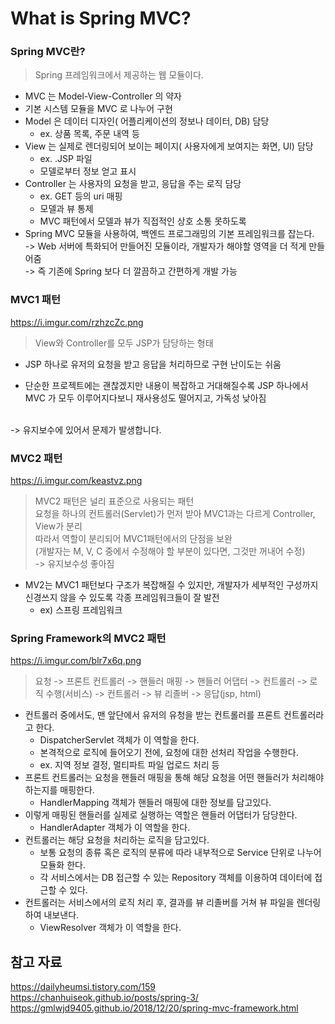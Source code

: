 # What is Spring MVC?

### Spring MVC란?
> Spring 프레임워크에서 제공하는 웹 모듈이다.
- MVC 는 Model-View-Controller 의 약자 
- 기본 시스템 모듈을 MVC 로 나누어 구현
- Model 은 데이터 디자인( 어플리케이션의 정보나 데이터, DB) 담당 
  - ex. 상품 목록, 주문 내역 등
- View 는 실제로 렌더링되어 보이는 페이지( 사용자에게 보여지는 화면, UI) 담당
  - ex. .JSP 파일
  - 모델로부터 정보 얻고 표시
- Controller 는 사용자의 요청을 받고, 응답을 주는 로직 담당
  - ex. GET 등의 uri 매핑
  - 모델과 뷰 통제
  - MVC 패턴에서 모델과 뷰가 직접적인 상호 소통 못하도록
- Spring MVC 모듈을 사용하여, 백엔드 프로그래밍의 기본 프레임워크를 잡는다. </BR>
-> Web 서버에 특화되어 만들어진 모듈이라, 개발자가 해야할 영역을 더 적게 만들어줌</BR>
->
즉 기존에 Spring 보다 더 깔끔하고 간편하게 개발 가능

### MVC1 패턴
https://i.imgur.com/rzhzcZc.png
>  View와 Controller를 모두 JSP가 담당하는 형태
- JSP 하나로 유저의 요청을 받고 응답을 처리하므로 구현 난이도는 쉬움

- 단순한 프로젝트에는 괜찮겠지만 내용이 복잡하고 거대해질수록 JSP 하나에서 MVC 가 모두 이루어지다보니 재사용성도 떨어지고, 가독성 낮아짐 
</BR>
-> 유지보수에 있어서 문제가 발생합니다.

### MVC2 패턴
https://i.imgur.com/keastvz.png
> MVC2 패턴은 널리 표준으로 사용되는 패턴</BR>
 요청을 하나의 컨트롤러(Servlet)가 먼저 받아 MVC1과는 다르게 Controller, View가 분리</BR>
 따라서 역할이 분리되어 MVC1패턴에서의 단점을 보완 </BR> (개발자는 M, V, C 중에서 수정해야 할 부분이 있다면, 그것만 꺼내어 수정)  </BR> -> 유지보수성 좋아짐

- MV2는 MVC1 패턴보다 구조가 복잡해질 수 있지만, 개발자가 세부적인 구성까지 신경쓰지 않을 수 있도록 각종 프레임워크들이 잘 발전 
  - ex) 스프링 프레임워크

### Spring Framework의 MVC2 패턴
https://i.imgur.com/blr7x6q.png
> 요청 -> 프론트 컨트롤러 -> 핸들러 매핑 -> 핸들러 어댑터 -> 컨트롤러 -> 로직 수행(서비스) -> 컨트롤러 -> 뷰 리졸버 -> 응답(jsp, html)
- 컨트롤러 중에서도, 맨 앞단에서 유저의 유청을 받는 컨트롤러를 프론트 컨트롤러라고 한다.
  - DispatcherServlet 객체가 이 역할을 한다.
  - 본격적으로 로직에 들어오기 전에, 요청에 대한 선처리 작업을 수행한다.
  - ex. 지역 정보 결정, 멀티파트 파일 업로드 처리 등
- 프론트 컨트롤러는 요청을 핸들러 매핑을 통해 해당 요청을 어떤 핸들러가 처리해야하는지를 매핑한다.
  - HandlerMapping 객체가 핸들러 매핑에 대한 정보를 담고있다.
- 이렇게 매핑된 핸들러를 실제로 실행하는 역할은 핸들러 어댑터가 담당한다.
  - HandlerAdapter 객체가 이 역할을 한다.
- 컨트롤러는 해당 요청을 처리하는 로직을 담고있다.
  - 보통 요청의 종류 혹은 로직의 분류에 따라 내부적으로 Service 단위로 나누어 모듈화 한다.
  - 각 서비스에서는 DB 접근할 수 있는 Repository 객체를 이용하여 데이터에 접근할 수 있다.
- 컨트롤러는 서비스에서의 로직 처리 후, 결과를 뷰 리졸버를 거쳐 뷰 파일을 렌더링하여 내보낸다.
  - ViewResolver 객체가 이 역할을 한다.
  
## 참고 자료
https://dailyheumsi.tistory.com/159 </br>
https://chanhuiseok.github.io/posts/spring-3/ </br>
https://gmlwjd9405.github.io/2018/12/20/spring-mvc-framework.html